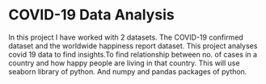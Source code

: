 # COVID-19 Data Analysis 

In this project I have worked with 2 datasets. The COVID-19 confirmed dataset and the worldwide happiness report dataset.
This project analyses covid 19 data to find insights.To find relationship between no. of cases in a country and how happy people are living in that country.
This will use seaborn library of python.
And numpy and pandas packages of python.
